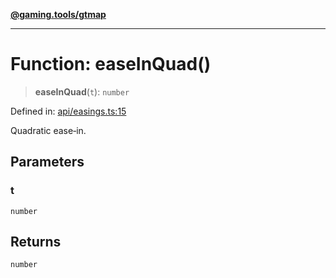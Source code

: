 [**@gaming.tools/gtmap**](README.md)

***

# Function: easeInQuad()

> **easeInQuad**(`t`): `number`

Defined in: [api/easings.ts:15](https://github.com/gamingtools/gt-map/blob/37582d0663306e25f7b67e6e3ae4390bd14c21af/packages/gtmap/src/api/easings.ts#L15)

Quadratic ease‑in.

## Parameters

### t

`number`

## Returns

`number`
